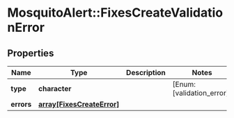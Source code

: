 # MosquitoAlert::FixesCreateValidationError


## Properties
Name | Type | Description | Notes
------------ | ------------- | ------------- | -------------
**type** | **character** |  | [Enum: [validation_error]] 
**errors** | [**array[FixesCreateError]**](FixesCreateError.md) |  | 



